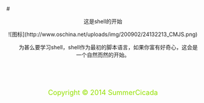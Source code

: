 #<center>这是shell的开始<center/>

<center>![图标](http://www.oschina.net/uploads/img/200902/24132213_CMJS.png)</center>

&emsp;&emsp;为甚么要学习shell，shell作为最初的脚本语言，如果你富有好奇心，这会是一个自然而然的开始。

<br/>
<br/>
<br/>
<center><p style="color:#94e000"><font size="4">Copyright &copy; 2014 SummerCicada</font></p></center>